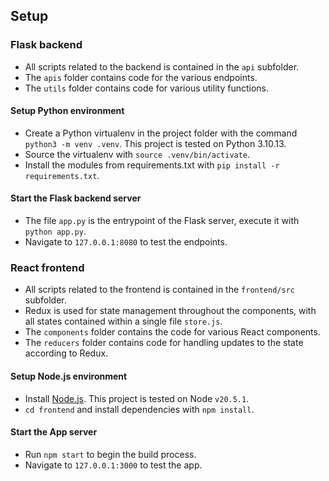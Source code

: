 ## Setup

### Flask backend
- All scripts related to the backend is contained in the `api` subfolder.
- The `apis` folder contains code for the various endpoints.
- The `utils` folder contains code for various utility functions.

#### Setup Python environment
- Create a Python virtualenv in the project folder with the command `python3 -m venv .venv`. This project is tested on Python 3.10.13.
- Source the virtualenv with `source .venv/bin/activate`.
- Install the modules from requirements.txt with `pip install -r requirements.txt`.

#### Start the Flask backend server
- The file `app.py` is the entrypoint of the Flask server, execute it with `python app.py`.
- Navigate to `127.0.0.1:8080` to test the endpoints.

### React frontend
- All scripts related to the frontend is contained in the `frontend/src` subfolder.
- Redux is used for state management throughout the components, with all states contained within a single file `store.js`.
- The `components` folder contains the code for various React components.
- The `reducers` folder contains code for handling updates to the state according to Redux.

#### Setup Node.js environment
- Install [Node.js](https://nodejs.org/en/download). This project is tested on Node `v20.5.1`.
- `cd frontend` and install dependencies with `npm install`.

#### Start the App server
- Run `npm start` to begin the build process.
- Navigate to `127.0.0.1:3000` to test the app.




